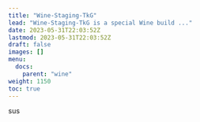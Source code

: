 ```yaml
---
title: "Wine-Staging-TkG"
lead: "Wine-Staging-TkG is a special Wine build ..."
date: 2023-05-31T22:03:52Z
lastmod: 2023-05-31T22:03:52Z
draft: false
images: []
menu:
  docs:
    parent: "wine"
weight: 1150
toc: true
---
```


sus
